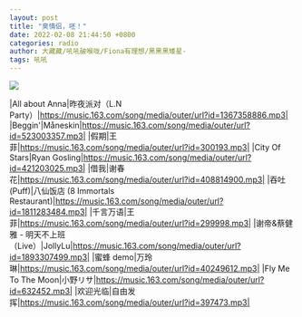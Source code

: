 ```yaml
---
layout: post
title: "臭情侣，呸！"
date: 2022-02-08 21:44:50 +0800
categories: radio
author: 大藏藏/吼吼破喉咙/Fiona有理想/黑黑黑矮星-
tags: 吼吼
---
```

![]({{site.baseurl}}/images/cover_20220208.jpg)

|All about Anna|昨夜派对（L.N Party）|https://music.163.com/song/media/outer/url?id=1367358886.mp3|
|Beggin'|Måneskin|https://music.163.com/song/media/outer/url?id=523003357.mp3|
|假期|王菲|https://music.163.com/song/media/outer/url?id=300193.mp3|
|City Of Stars|Ryan Gosling|https://music.163.com/song/media/outer/url?id=421203025.mp3|
|借我|谢春花|https://music.163.com/song/media/outer/url?id=408814900.mp3|
|吞吐 (Puff)|八仙饭店 (8 Immortals Restaurant)|https://music.163.com/song/media/outer/url?id=1811283484.mp3|
|千言万语|王菲|https://music.163.com/song/media/outer/url?id=299998.mp3|
|谢帝&蔡健雅 - 明天不上班（Live）|JollyLu|https://music.163.com/song/media/outer/url?id=1893307499.mp3|
|蜜蜂 demo|万玲琳|https://music.163.com/song/media/outer/url?id=40249612.mp3|
|Fly Me To The Moon|小野リサ|https://music.163.com/song/media/outer/url?id=632452.mp3|
|欢迎光临|自由发挥|https://music.163.com/song/media/outer/url?id=397473.mp3|

